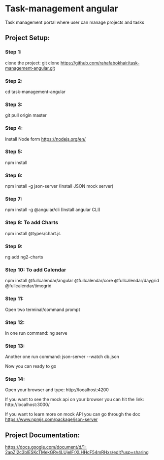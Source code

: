 # Task-management angular

Task management portal where user can manage projects and tasks


## Project Setup:

### Step 1:  
clone the project: git clone https://github.com/rahafabokhair/task-management-angular.git

### Step 2: 
cd task-management-angular

### Step 3: 
git pull origin master

### Step 4:
Install Node form https://nodejs.org/en/

### Step 5: 
npm install

### Step 6: 
npm install -g json-server (Install JSON mock server)

### Step 7: 
npm install -g @angular/cli  (Install angular CLI)

### Step 8: To add Charts
npm install @types/chart.js 

### Step 9:
ng add ng2-charts

### Step 10: To add Calendar
npm install @fullcalendar/angular @fullcalendar/core @fullcalendar/daygrid @fullcalendar/timegrid

### Step 11: 
Open two terminal/command prompt

### Step 12: 
In one run command: ng serve

### Step 13:
Another one run command: json-server --watch db.json

Now you can ready to go

### Step 14: 
Open your browser and type: http://localhost:4200

If you want to see the mock api on your browser you can hit the link: http://localhost:3000/

If you want to learn more on mock API you can go through the doc https://www.npmjs.com/package/json-server

## Project Documentation:
https://docs.google.com/document/d/1-2apZl2c3blESKcTMekGRv4LUjelFrXLHHcF54mRHxs/edit?usp=sharing
